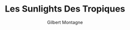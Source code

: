 ---
layout: post
title: Les Sunlights Des Tropiques
author: Gilbert Montagne
language: "Français"
image:
  artist: gilbert-montagne.png
---